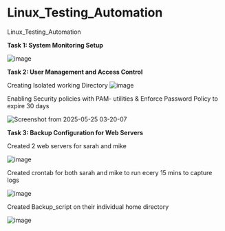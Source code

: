 # Linux_Testing_Automation
  Linux_Testing_Automation


**Task 1: System Monitoring Setup**

 ![image](https://github.com/user-attachments/assets/e84c6868-17fd-4547-a9e4-37824c8acdc3)


**Task 2: User Management and Access Control**
 
 Creating Isolated working Directory 
  ![image](https://github.com/user-attachments/assets/2b3d4ce0-d5cb-4225-a687-c8fc2fc85f90)
 
 Enabling Security policies with PAM- utilities &  Enforce Password Policy to expire 30 days
 
  ![Screenshot from 2025-05-25 03-20-07](https://github.com/user-attachments/assets/77ed715f-d364-4db2-b12b-7dcd097a02f5)
 


**Task 3: Backup Configuration for Web Servers**


Created 2 web servers for sarah and mike

![image](https://github.com/user-attachments/assets/5b6f3cba-46e5-434f-89d7-9733f4590bfb)

Created crontab for both sarah and mike to run ecery 15 mins to capture logs

![image](https://github.com/user-attachments/assets/3a27f176-7778-4f97-9f42-46fe513ed853)

Created Backup_script on their individual home directory

![image](https://github.com/user-attachments/assets/300a3695-4f80-451e-a310-30578fc7b48b)
